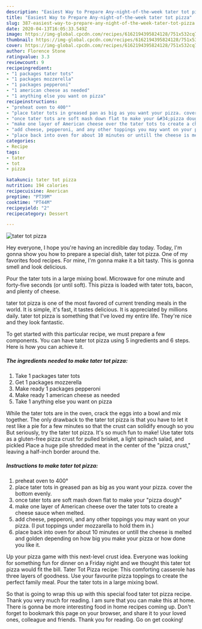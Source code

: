 ```yaml
---
description: "Easiest Way to Prepare Any-night-of-the-week tater tot pizza"
title: "Easiest Way to Prepare Any-night-of-the-week tater tot pizza"
slug: 387-easiest-way-to-prepare-any-night-of-the-week-tater-tot-pizza
date: 2020-04-13T16:05:33.549Z
image: https://img-global.cpcdn.com/recipes/6162194395824128/751x532cq70/tater-tot-pizza-recipe-main-photo.jpg
thumbnail: https://img-global.cpcdn.com/recipes/6162194395824128/751x532cq70/tater-tot-pizza-recipe-main-photo.jpg
cover: https://img-global.cpcdn.com/recipes/6162194395824128/751x532cq70/tater-tot-pizza-recipe-main-photo.jpg
author: Florence Stone
ratingvalue: 3.3
reviewcount: 9
recipeingredient:
- "1 packages tater tots"
- "1 packages mozzerella"
- "1 packages pepperoni"
- "1 american cheese as needed"
- "1 anything else you want on pizza"
recipeinstructions:
- "preheat oven to 400°"
- "place tater tots in greased pan as big as you want your pizza. cover the bottom evenly."
- "once tater tots are soft mash down flat to make your &#34;pizza dough&#34;"
- "make one layer of American cheese over the tater tots to create a cheese sauce when melted."
- "add cheese, pepperoni, and any other toppings you may want on your pizza. (I put toppings under mozzarella to hold them in.)"
- "place back into oven for about 10 minutes or untill the cheese is melted and golden depending on how big you make your pizza or how done you like it."
categories:
- Recipe
tags:
- tater
- tot
- pizza

katakunci: tater tot pizza 
nutrition: 194 calories
recipecuisine: American
preptime: "PT39M"
cooktime: "PT44M"
recipeyield: "2"
recipecategory: Dessert

---
```



![tater tot pizza](https://img-global.cpcdn.com/recipes/6162194395824128/751x532cq70/tater-tot-pizza-recipe-main-photo.jpg)

Hey everyone, I hope you're having an incredible day today. Today, I'm gonna show you how to prepare a special dish, tater tot pizza. One of my favorites food recipes. For mine, I'm gonna make it a bit tasty. This is gonna smell and look delicious.

Pour the tater tots in a large mixing bowl. Microwave for one minute and forty-five seconds (or until soft). This pizza is loaded with tater tots, bacon, and plenty of cheese.

tater tot pizza is one of the most favored of current trending meals in the world. It is simple, it's fast, it tastes delicious. It is appreciated by millions daily. tater tot pizza is something that I've loved my entire life. They're nice and they look fantastic.


To get started with this particular recipe, we must prepare a few components. You can have tater tot pizza using 5 ingredients and 6 steps. Here is how you can achieve it.

<!--inarticleads1-->

##### The ingredients needed to make tater tot pizza:

1. Take 1 packages tater tots
1. Get 1 packages mozzerella
1. Make ready 1 packages pepperoni
1. Make ready 1 american cheese as needed
1. Take 1 anything else you want on pizza


While the tater tots are in the oven, crack the eggs into a bowl and mix together. The only drawback to the tater tot pizza is that you have to let it rest like a pie for a few minutes so that the crust can solidify enough so you But seriously, try the tater tot pizza. It&#39;s so much fun to make! Use tater tots as a gluten-free pizza crust for pulled brisket, a light spinach salad, and pickled Place a huge pile shredded meat in the center of the &#34;pizza crust,&#34; leaving a half-inch border around the. 

<!--inarticleads2-->

##### Instructions to make tater tot pizza:

1. preheat oven to 400°
1. place tater tots in greased pan as big as you want your pizza. cover the bottom evenly.
1. once tater tots are soft mash down flat to make your &#34;pizza dough&#34;
1. make one layer of American cheese over the tater tots to create a cheese sauce when melted.
1. add cheese, pepperoni, and any other toppings you may want on your pizza. (I put toppings under mozzarella to hold them in.)
1. place back into oven for about 10 minutes or untill the cheese is melted and golden depending on how big you make your pizza or how done you like it.


Up your pizza game with this next-level crust idea. Everyone was looking for something fun for dinner on a Friday night and we thought this tater tot pizza would fit the bill. Tater Tot Pizza recipe: This comforting casserole has three layers of goodness. Use your favourite pizza toppings to create the perfect family meal. Pour the tater tots in a large mixing bowl. 

So that is going to wrap this up with this special food tater tot pizza recipe. Thank you very much for reading. I am sure that you can make this at home. There is gonna be more interesting food in home recipes coming up. Don't forget to bookmark this page on your browser, and share it to your loved ones, colleague and friends. Thank you for reading. Go on get cooking!
